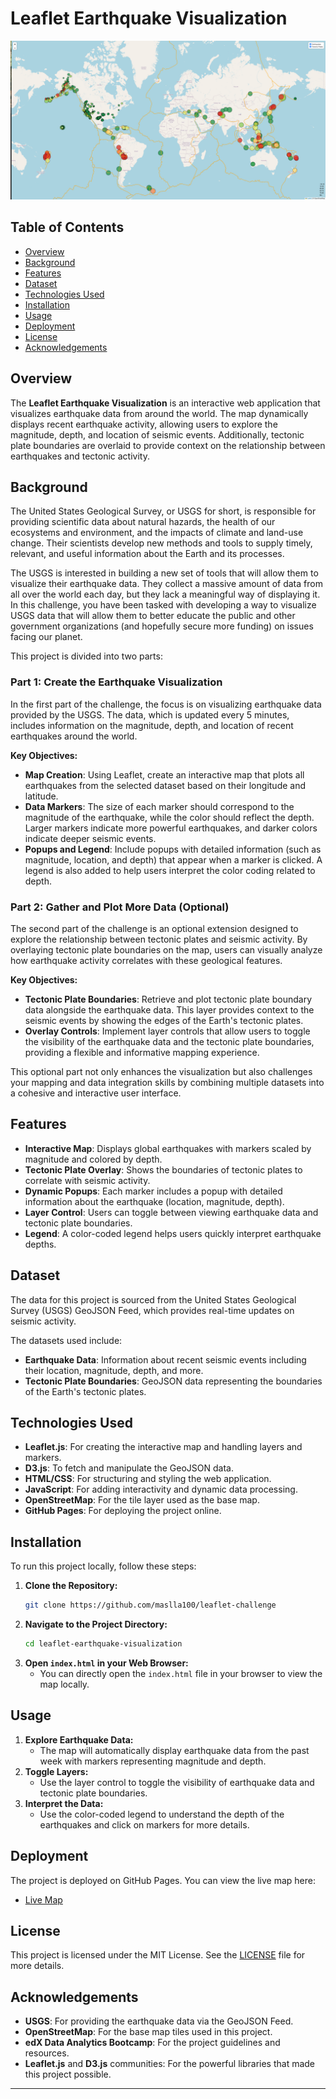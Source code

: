 
# Leaflet Earthquake Visualization

![Project Image](image.png)

## Table of Contents
- [Overview](#overview)
- [Background](#background)
- [Features](#features)
- [Dataset](#dataset)
- [Technologies Used](#technologies-used)
- [Installation](#installation)
- [Usage](#usage)
- [Deployment](#deployment)
- [License](#license)
- [Acknowledgements](#acknowledgements)

## Overview
The **Leaflet Earthquake Visualization** is an interactive web application that visualizes earthquake data from around the world. The map dynamically displays recent earthquake activity, allowing users to explore the magnitude, depth, and location of seismic events. Additionally, tectonic plate boundaries are overlaid to provide context on the relationship between earthquakes and tectonic activity.

## Background
The United States Geological Survey, or USGS for short, is responsible for providing scientific data about natural hazards, the health of our ecosystems and environment, and the impacts of climate and land-use change. Their scientists develop new methods and tools to supply timely, relevant, and useful information about the Earth and its processes.

The USGS is interested in building a new set of tools that will allow them to visualize their earthquake data. They collect a massive amount of data from all over the world each day, but they lack a meaningful way of displaying it. In this challenge, you have been tasked with developing a way to visualize USGS data that will allow them to better educate the public and other government organizations (and hopefully secure more funding) on issues facing our planet.

This project is divided into two parts:

### Part 1: Create the Earthquake Visualization
In the first part of the challenge, the focus is on visualizing earthquake data provided by the USGS. The data, which is updated every 5 minutes, includes information on the magnitude, depth, and location of recent earthquakes around the world. 

**Key Objectives:**
- **Map Creation**: Using Leaflet, create an interactive map that plots all earthquakes from the selected dataset based on their longitude and latitude.
- **Data Markers**: The size of each marker should correspond to the magnitude of the earthquake, while the color should reflect the depth. Larger markers indicate more powerful earthquakes, and darker colors indicate deeper seismic events.
- **Popups and Legend**: Include popups with detailed information (such as magnitude, location, and depth) that appear when a marker is clicked. A legend is also added to help users interpret the color coding related to depth.

### Part 2: Gather and Plot More Data (Optional)
The second part of the challenge is an optional extension designed to explore the relationship between tectonic plates and seismic activity. By overlaying tectonic plate boundaries on the map, users can visually analyze how earthquake activity correlates with these geological features.

**Key Objectives:**
- **Tectonic Plate Boundaries**: Retrieve and plot tectonic plate boundary data alongside the earthquake data. This layer provides context to the seismic events by showing the edges of the Earth's tectonic plates.
- **Overlay Controls**: Implement layer controls that allow users to toggle the visibility of the earthquake data and the tectonic plate boundaries, providing a flexible and informative mapping experience.

This optional part not only enhances the visualization but also challenges your mapping and data integration skills by combining multiple datasets into a cohesive and interactive user interface.

## Features
- **Interactive Map**: Displays global earthquakes with markers scaled by magnitude and colored by depth.
- **Tectonic Plate Overlay**: Shows the boundaries of tectonic plates to correlate with seismic activity.
- **Dynamic Popups**: Each marker includes a popup with detailed information about the earthquake (location, magnitude, depth).
- **Layer Control**: Users can toggle between viewing earthquake data and tectonic plate boundaries.
- **Legend**: A color-coded legend helps users quickly interpret earthquake depths.

## Dataset
The data for this project is sourced from the United States Geological Survey (USGS) GeoJSON Feed, which provides real-time updates on seismic activity.

The datasets used include:
- **Earthquake Data**: Information about recent seismic events including their location, magnitude, depth, and more.
- **Tectonic Plate Boundaries**: GeoJSON data representing the boundaries of the Earth's tectonic plates.

## Technologies Used
- **Leaflet.js**: For creating the interactive map and handling layers and markers.
- **D3.js**: To fetch and manipulate the GeoJSON data.
- **HTML/CSS**: For structuring and styling the web application.
- **JavaScript**: For adding interactivity and dynamic data processing.
- **OpenStreetMap**: For the tile layer used as the base map.
- **GitHub Pages**: For deploying the project online.

## Installation
To run this project locally, follow these steps:

1. **Clone the Repository:**
   ```bash
   git clone https://github.com/maslla100/leaflet-challenge
   ```
2. **Navigate to the Project Directory:**
   ```bash
   cd leaflet-earthquake-visualization
   ```
3. **Open `index.html` in your Web Browser:**
   - You can directly open the `index.html` file in your browser to view the map locally.

## Usage
1. **Explore Earthquake Data:**
   - The map will automatically display earthquake data from the past week with markers representing magnitude and depth.
2. **Toggle Layers:**
   - Use the layer control to toggle the visibility of earthquake data and tectonic plate boundaries.
3. **Interpret the Data:**
   - Use the color-coded legend to understand the depth of the earthquakes and click on markers for more details.

## Deployment
The project is deployed on GitHub Pages. You can view the live map here:
- [Live Map](https://maslla100.github.io/leaflet-challenge/)

## License
This project is licensed under the MIT License. See the [LICENSE](LICENSE) file for more details.

## Acknowledgements
- **USGS**: For providing the earthquake data via the GeoJSON Feed.
- **OpenStreetMap**: For the base map tiles used in this project.
- **edX Data Analytics Bootcamp**: For the project guidelines and resources.
- **Leaflet.js** and **D3.js** communities: For the powerful libraries that made this project possible.

---

